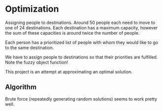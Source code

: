 Optimization
============

Assigning people to destinations. Around 50 people each need to move to one of
24 destinations. Each destination has a maximum capacity, however the sum of
these capacities is around twice the number of people.

Each person has a prioritized list of people with whom they would like to go to
the same destination.

We have to assign people to destinations so that their priorities are
fulfilled. Note the fuzzy object function!

This project is an attempt at approximating an optimal solution.

Algorithm
---------

Brute force (repeatedly generating random solutions) seems to work pretty well.
